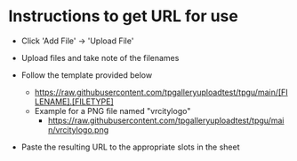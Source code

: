 # Instructions to get URL for use

- Click 'Add File' -> 'Upload File'
- Upload files and take note of the filenames
- Follow the template provided below
  - https://raw.githubusercontent.com/tpgalleryuploadtest/tpgu/main/[FILENAME].[FILETYPE]
  - Example for a PNG file named "vrcitylogo"
    - https://raw.githubusercontent.com/tpgalleryuploadtest/tpgu/main/vrcitylogo.png

- Paste the resulting URL to the appropriate slots in the sheet
